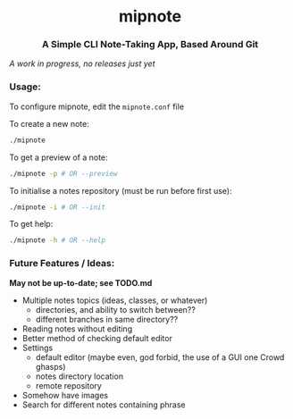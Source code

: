 <h1 align="center">mipnote</h1>
<h3 align="center">A Simple CLI Note-Taking App, Based Around Git</h3>

*A work in progress, no releases just yet*


### Usage:

To configure mipnote, edit the `mipnote.conf` file

To create a new note:
```bash
./mipnote
```

To get a preview of a note:
```bash
./mipnote -p # OR --preview
```

To initialise a notes repository (must be run before first use):
```bash
./mipnote -i # OR --init
```

To get help:
```bash
./mipnote -h # OR --help
```

### Future Features / Ideas:
**May not be up-to-date; see TODO.md**

- Multiple notes topics (ideas, classes, or whatever)
    - directories, and ability to switch between??
    - different branches in same directory??
- Reading notes without editing
- Better method of checking default editor
- Settings
    - default editor (maybe even, god forbid, the use of a GUI one Crowd ghasps)
    - notes directory location
    - remote repository
- Somehow have images
- Search for different notes containing phrase
